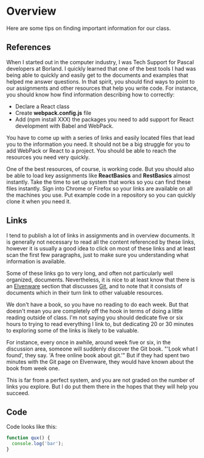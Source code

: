# Overview

Here are some tips on finding important information for our class.

## References

When I started out in the computer industry, I was Tech Support for Pascal developers at Borland. I quickly learned that one of the best tools I had was being able to quickly and easily get to the documents and examples that helped me answer questions. In that spirit, you should find ways to point to our assignments and other resources that help you write code. For instance, you should know how find information describing how to correctly:

- Declare a React class
- Create **webpack.config.js** file
- Add (npm install XXX) the packages you need to add support for React development with Babel and WebPack.

You have to come up with a series of links and easily located files that lead you to the information you need. It should not be a big struggle for you to add WebPack or React to a project. You should be able to reach the resources you need very quickly.

One of the best resources, of course, is working code. But you should also be able to load key assignments like **ReactBasics** and **RestBasics** almost instantly. Take the time to set up system that works so you can find these files instantly. Sign into Chrome or Firefox so your links are available on all the machines you use. Put example code in a repository so you can quickly clone it when you need it.

## Links

I tend to publish a lot of links in assignments and in overview documents. It is generally not necessary to read all the content referenced by these links, however  it is usually a good idea to click on most of these links and at least scan the first few paragraphs, just to make sure you understanding what information is available.

Some of these links go to very long, and often not particularly well organized, documents. Nevertheless, it is nice to at least know that there is an [Elvenware][elvenware] section that discusses [Git][elf-git], and to note that it consists of documents which in their turn link to other valuable resources.

We don't have a book, so you have no reading to do each week. But that doesn't mean you are completely off the hook in terms of doing a little reading outside of class. I'm not saying you should dedicate five or six hours to trying to read everything I link to, but dedicating 20 or 30 minutes to exploring some of the links is likely to be valuable.

For instance, every once in awhile, around week five or six, in the discussion area, someone will suddenly discover the Git book. "'Look what I found', they say. 'A free online book about git.'" But if they had spent two minutes with the Git page on Elvenware, they would have known about the book from week one.

This is far from a perfect system, and you are not graded on the number of links you explore. But I do put them there in the hopes that they will help you succeed.

## Code

Code looks like this:

```javascript
function qux() {
  console.log('bar');
}
```

[elvenware]: http://www.elvenware.com/
[elf-git]: http://www.elvenware.com/charlie/development/git/
